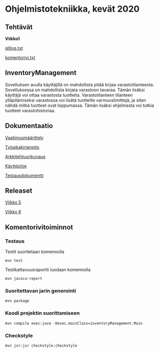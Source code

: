 <h1>Ohjelmistotekniikka, kevät 2020</h1>


<h2>Tehtävät</h2>
<Strong>Viikko1</Strong>

[gitlog.txt](http://github.com/jkukko/ot-harjoitustyo/blob/master/laskarit/viikko1/gitlog.txt)

[komentorivi.txt](https://github.com/jkukko/ot-harjoitustyo/blob/master/laskarit/viikko1/komentorivi.txt)


<h2>InventoryManagement</h2>
Sovelluksen avulla käyttäjillä on mahdollista pitää kirjaa varastotilanteesta. Sovelluksessa on mahdollista kirjata varastoon tavaraa. Tämän lisäksi käyttäjä voi ottaa varastosta tuotteita. Varastotilanteen tilanteen ylläpitämiseksi varastossa voi lisätä tuotteille varmuuslimittejä, ja siten nähdä mitkä tuotteet ovat loppumassa. Tämän lisäksi ohjelmasta voi tutkia tuotteet varastohistoriaa.

<h2>Dokumentaatio</h2>

[Vaatimusmäärittely](http://github.com/jkukko/ot-harjoitustyo/blob/master/documentation/vaatimusm%C3%A4%C3%A4rittely.md)

[Työaikakirjanpito](http://github.com/jkukko/ot-harjoitustyo/blob/master/documentation/Ty%C3%B6aikakirjanpito.md)

[Arkkitehtuurikuvaus](https://github.com/jkukko/ot-harjoitustyo/blob/master/documentation/arkkitehtuuri.md)

[Käyttöohje](https://github.com/jkukko/ot-harjoitustyo/blob/master/documentation/K%C3%A4ytt%C3%B6ohje.md)

[Testausdokumentti](https://github.com/jkukko/ot-harjoitustyo/blob/master/documentation/testaus.md)

<h2>Releaset</h2>

[Viikko 5](https://github.com/jkukko/ot-harjoitustyo/releases/tag/viikko5)

[Viikko 6](https://github.com/jkukko/ot-harjoitustyo/releases/tag/Viikko6)

<h2>Komentorivitoiminnot</h2>

<h3>Testaus</h3>

Testit suoritetaan komennolla

`mvn test`

Testikattavuusraportti luodaan komennolla

`mvn jacoco:report`

<h3>Suoritettavan jarin generointi</h3>

`mvn package`

<h3>Koodi projektin suorittamiseen</h3>

`mvn compile exec:java -Dexec.mainClass=inventoryManagement.Main`

<h3>Checkstyle</h3>

`mvn jxr:jxr checkstyle:checkstyle`
